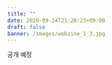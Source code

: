 ```yaml
---
title: ""
date: 2020-09-24T21:20:23+09:00
draft: false
banner: /images/webzine_1_3.jpg
---
```


공개 예정

